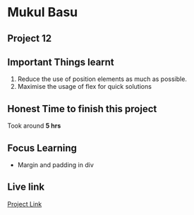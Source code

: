 # Mukul Basu

## Project 12

## Important Things learnt 
1. Reduce the use of position elements as much as possible.
2. Maximise the usage of flex for quick solutions

## Honest Time to finish this project

Took around **5 hrs**

## Focus Learning
- Margin and padding in div

## Live link

[Project Link](https://google.com "Netlify")


